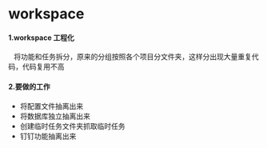 # workspace
#### 1.workspace 工程化
&ensp; 将功能和任务拆分，原来的分组按照各个项目分文件夹，这样分出现大量重复代码，代码复用不高
#### 2.要做的工作
* 将配置文件抽离出来 
* 将数据库独立抽离出来
* 创建临时任务文件夹抓取临时任务
* 钉钉功能抽离出来